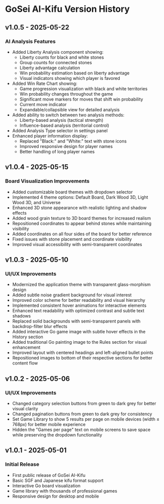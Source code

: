 # GoSei AI-Kifu Version History

## v1.0.5 - 2025-05-22

### AI Analysis Features
- Added Liberty Analysis component showing:
  - Liberty counts for black and white stones
  - Group counts for connected stones
  - Liberty advantage calculation
  - Win probability estimation based on liberty advantage
  - Visual indicators showing which player is favored
- Added Win Rate Chart showing:
  - Game progression visualization with black and white territories
  - Win probability changes throughout the game
  - Significant move markers for moves that shift win probability
  - Current move indicator
  - Expandable/collapsible view for detailed analysis
- Added ability to switch between two analysis methods:
  - Liberty-based analysis (tactical strength)
  - Influence-based analysis (territorial control)
- Added Analysis Type selector in settings panel
- Enhanced player information display:
  - Replaced "Black:" and "White:" text with stone icons
  - Improved responsive design for player names
  - Better handling of long player names

## v1.0.4 - 2025-05-15

### Board Visualization Improvements
- Added customizable board themes with dropdown selector
- Implemented 4 theme options: Default Board, Dark Wood 3D, Light Wood 3D, and Universe
- Enhanced 3D stone appearance with realistic lighting and shadow effects
- Added wood grain texture to 3D board themes for increased realism
- Repositioned coordinates to appear behind stones while maintaining visibility
- Added coordinates on all four sides of the board for better reference
- Fixed issues with stone placement and coordinate visibility
- Improved visual accessibility with semi-transparent coordinates

## v1.0.3 - 2025-05-10

### UI/UX Improvements
- Modernized the application theme with transparent glass-morphism design
- Added subtle noise gradient background for visual interest
- Improved color scheme for better readability and visual hierarchy
- Implemented consistent hover animations for interactive elements
- Enhanced text readability with optimized contrast and subtle text shadows
- Replaced solid backgrounds with semi-transparent panels with backdrop-filter blur effects
- Added interactive Go game image with subtle hover effects in the History section
- Added traditional Go painting image to the Rules section for visual enhancement
- Improved layout with centered headings and left-aligned bullet points
- Repositioned images to bottom of their respective sections for better content flow

## v1.0.2 - 2025-05-06

### UI/UX Improvements
- Changed category selection buttons from green to dark grey for better visual clarity
- Changed pagination buttons from green to dark grey for consistency
- Set Game Library to show 5 results per page on mobile devices (width ≤ 768px) for better mobile experience
- Hidden the "Games per page" text on mobile screens to save space while preserving the dropdown functionality

## v1.0.1 - 2025-05-01

### Initial Release
- First public release of GoSei AI-Kifu
- Basic SGF and Japanese kifu format support
- Interactive Go board visualization
- Game library with thousands of professional games
- Responsive design for desktop and mobile 